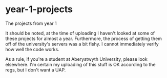 # year-1-projects
The projects from year 1

It should be noted, at the time of uploading I haven't looked at some of these projects for almost a year. Furthermore, the process of getting them off of the university's servers was a bit fishy. I cannot immediately verify how well the code works. 

As a rule, if you're a student at Aberystwyth University, please look elsewhere. I'm certain my uploading of this stuff is OK according to the regs, but I don't want a UAP.
